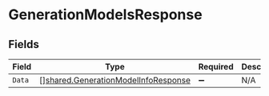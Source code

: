 # GenerationModelsResponse


## Fields

| Field                                                                                             | Type                                                                                              | Required                                                                                          | Description                                                                                       |
| ------------------------------------------------------------------------------------------------- | ------------------------------------------------------------------------------------------------- | ------------------------------------------------------------------------------------------------- | ------------------------------------------------------------------------------------------------- |
| `Data`                                                                                            | [][shared.GenerationModelInfoResponse](../../../pkg/models/shared/generationmodelinforesponse.md) | :heavy_minus_sign:                                                                                | N/A                                                                                               |